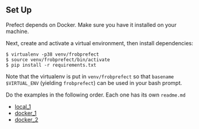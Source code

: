 Set Up
------

Prefect depends on Docker. Make sure you have it installed on your machine.

Next, create and activate a virtual environment, then install dependencies:

```
$ virtualenv -p38 venv/frobprefect
$ source venv/frobprefect/bin/activate
$ pip install -r requirements.txt
```

Note that the virtualenv is put in `venv/frobprefect` so that `basename
$VIRTUAL_ENV` (yielding `frobprefect`) can be used in your bash prompt.

Do the examples in the following order. Each one has its own `readme.md`

* [local_1](./local_1/readme.md)
* [docker_1](./docker_1/readme.md)
* [docker_2](./docker_2/readme.md)
